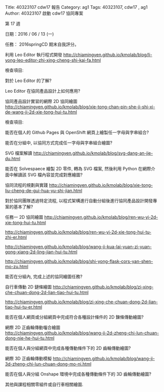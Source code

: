 Title: 40323107 cdw17 報告
Category: ag1
Tags: 40323107, cdw17 , ag1
Author: 40323107
啟動 cdw17 協同專案

<!-- PELICAN_END_SUMMARY -->

第 17 週

日期：2016 / 06 / 13 (一)

任務： 2016springCD 期末自我評分。

利用 Leo Editor 執行程式開發
http://chiamingyen.github.io/kmolab/blog/li-yong-leo-editor-zhi-xing-cheng-shi-kai-fa.html

檢查項目:

對於 Leo Editor 的了解?

Leo Editor 在協同產品設計上如何應用?

協同產品設計實習的網際 2D 協同繪圖
http://chiamingyen.github.io/kmolab/blog/xie-tong-chan-pin-she-ji-shi-xi-de-wang-ji-2d-xie-tong-hui-tu.html

檢查項目:

能否在個人的 Github Pages 與 OpenShift 網頁上繪製任一字母與字串組合?

能否在分組中, 以協同方式完成任一字母與字串組合繪圖?

SVG 檔案解讀
http://chiamingyen.github.io/kmolab/blog/svg-dang-an-jie-du.html

能否在 Solvespaece 繪製 2D 零件, 轉為 SVG 檔案, 然後利用 Python 在網際介面中解讀該 SVG 檔內容並完成對應繪圖?

協同流程的規劃與實踐
http://chiamingyen.github.io/kmolab/blog/xie-tong-liu-cheng-de-gui-hua-yu-shi-jian.html

對於協同團隊透過特定流程, 以程式架構進行自動分組後進行協同產品設計開發專案的基本了解?

任務一 2D 協同繪圖
http://chiamingyen.github.io/kmolab/blog/ren-wu-yi-2d-xie-tong-hui-tu.html

http://chiamingyen.github.io/kmolab/blog/ren-wu-yi-2d-xie-tong-hui-tu-zhi-er.html

http://chiamingyen.github.io/kmolab/blog/wang-ji-kua-lai-yuan-zi-yuan-gong-xiang-2d-ling-jian-hui-tu.html

http://chiamingyen.github.io/kmolab/blog/shi-yong-flask-cors-yan-shen-mo-zu.html

能否在分組內, 完成上述的協同繪圖任務?

自行車傳動 2D 鏈條繪圖
http://chiamingyen.github.io/kmolab/blog/zi-xing-che-chuan-dong-2d-lian-tiao-hui-tu.html

http://chiamingyen.github.io/kmolab/blog/zi-xing-che-chuan-dong-2d-lian-tiao-hui-tu-er.html

能否在個人網頁或分組網頁中完成符合各種設計條件的 2D 鍊條傳動繪圖?

網際 2D 正齒輪傳動囓合繪圖
http://chiamingyen.github.io/kmolab/blog/wang-ji-2d-zheng-chi-lun-chuan-dong-nie-he-hui-tu.html

能否在個人與分組網頁中完成各種傳動條件下的 2D 齒輪傳動繪圖?

網際 3D 正齒輪傳動模擬
http://chiamingyen.github.io/kmolab/blog/wang-ji-3d-zheng-chi-lun-chuan-dong-mo-ni.html

能否在個人與分組 Onshape 環境中完成各種傳動條件下的 3D 齒輪傳動繪圖?

其他與課程相關零組件或自行車相關繪圖.


